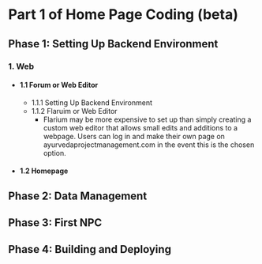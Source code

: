 # Part 1 of Home Page Coding (beta)


## Phase 1: Setting Up Backend Environment
### 1. Web
- #### 1.1 Forum or Web Editor
  - 1.1.1 Setting Up Backend Environment
  - 1.1.2 Flaruim or Web Editor
    - Flarium may be more expensive to set up than simply creating a custom web editor that allows small edits and additions to a webpage. Users can log in and make their own page on ayurvedaprojectmanagement.com in the event this is the chosen option.

- #### 1.2 Homepage

## Phase 2: Data Management

## Phase 3: First NPC

## Phase 4: Building and Deploying
